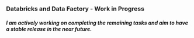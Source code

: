 ### Databricks and Data Factory - Work in Progress
##### I am actively working on completing the remaining tasks and aim to have a stable release in the near future.

